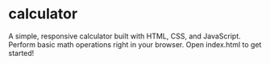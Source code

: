 # calculator
A simple, responsive calculator built with HTML, CSS, and JavaScript. Perform basic math operations right in your browser. Open index.html to get started!
